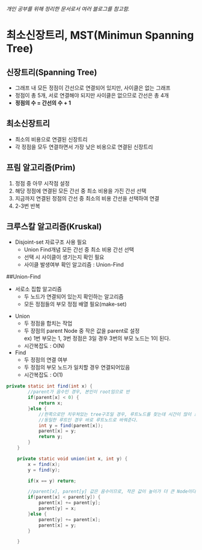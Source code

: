 *개인 공부를 위해 정리한 문서로서 여러 블로그를 참고함.*


# 최소신장트리, MST(Minimun Spanning Tree)

## 신장트리(Spanning Tree)
- 그래프 내 모든 정점이 간선으로 연결되어 있지만, 사이클은 없는 그래프
- 정점이 총 5개, 서로 연결해야 되지만 사이클은 없으므로 간선은 총 4개
- **정점의 수 = 간선의 수 + 1**

## 최소신장트리
- 최소의 비용으로 연결된 신장트리
- 각 정점을 모두 연결하면서 가장 낮은 비용으로 연결된 신장트리

## 프림 알고리즘(Prim)
1. 정점 중 아무 시작점 설정
2. 해당 정점에 연결된 모든 간선 중 최소 비용을 가진 간선 선택
3. 지금까지 연결된 정점의 간선 중 최소의 비용 간선을 선택하여 연결
4. 2-3번 반복

## 크루스칼 알고리즘(Kruskal)
- Disjoint-set 자료구조 사용 필요
    - Union Find개념
모든 간선 중 최소 비용 간선 선택
    - 선택 시 사이클이 생기는지 확인 필요
    - 사이클 발생여부 확인 알고리즘 : Union-Find

##Union-Find
- 서로소 집합 알고리즘
    - 두 노드가 연결되어 있는지 확인하는 알고리즘
    - 모든 정점들의 부모 정점 배열 필요(make-set)

* Union
    - 두 정점을 합치는 작업
    - 두 장점의 parent Node 중 작은 값을 parent로 설정  
    ex) 1번 부모는 1, 3번 정점은 3일 경우 3번의 부모 노드는 1이 된다.
    - 시간복잡도 : O(N)
* Find
    - 두 정점의 연결 여부
    - 두 정점의 부모 노드가 일치할 경우 연결되어있음
    - 시간복잡도 : O(1)

```java
private static int find(int x) {
        //parent가 음수인 경우, 본인이 root임으로 반
        if(parent[x] < 0) {
            return x;
        }else {
            //한쪽으로만 치우쳐있는 tree구조일 경우, 루트노드를 찾는데 시간이 많이 소요되므로,
            //동일한 루트인 경우 바로 루트노드로 바꿔준다.
            int y = find(parent[x]);
            parent[x] = y;
            return y;
        }
    }

    private static void union(int x, int y) {
        x = find(x);
        y = find(y);

        if(x == y) return;

        //parent[x], parent[y] 값은 음수이므로, 작은 값이 높이가 더 큰 Node이다.
        if(parent[x] < parent[y]) {
            parent[x] += parent[y];
            parent[y] = x;
        }else {
            parent[y] += parent[x];
            parent[x] = y;
        }

    }
```
